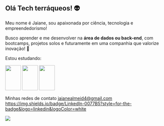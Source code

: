 ## Olá Tech terráqueos! :alien: ##

Meu nome é Jaiane, sou apaixonada por ciência, tecnologia e empreendedorismo! 

Busco aprender e me desenvolver na <b>área de dados ou back-end</b>, com bootcamps, projetos solos e futuramente em uma companhia que valorize inovação! :dizzy:

Estou estudando:

<img src="https://cdn.jsdelivr.net/gh/devicons/devicon/icons/python/python-original-wordmark.svg" width="50" height="80" /> <img src="https://cdn.jsdelivr.net/gh/devicons/devicon/icons/postgresql/postgresql-original-wordmark.svg" width="50" height="80" /> <img src="https://cdn.jsdelivr.net/gh/devicons/devicon/icons/fastapi/fastapi-original-wordmark.svg" width="50" height="80" />
            
Minhas redes de contato 
jaianealmeid4@gmail.com
https://img.shields.io/badge/LinkedIn-0077B5?style=for-the-badge&logo=linkedin&logoColor=white
 
 <img src="{BadgeURLHere}" />

<!---
jaiane-almeida/jaiane-almeida is a ✨ special ✨ repository because its `README.md` (this file) appears on your GitHub profile.
You can click the Preview link to take a look at your changes.
--->
